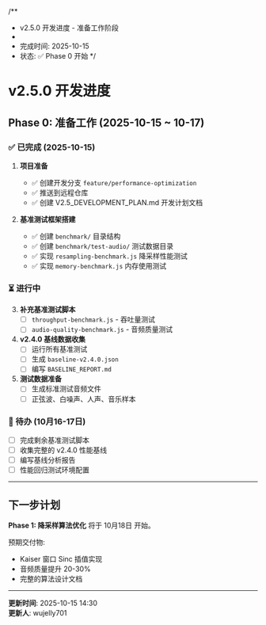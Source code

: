 /**
 * v2.5.0 开发进度 - 准备工作阶段
 * 
 * 完成时间: 2025-10-15
 * 状态: ✅ Phase 0 开始
 */

# v2.5.0 开发进度

## Phase 0: 准备工作 (2025-10-15 ~ 10-17)

### ✅ 已完成 (2025-10-15)

1. **项目准备**
   - ✅ 创建开发分支 `feature/performance-optimization`
   - ✅ 推送到远程仓库
   - ✅ 创建 V2.5_DEVELOPMENT_PLAN.md 开发计划文档

2. **基准测试框架搭建**
   - ✅ 创建 `benchmark/` 目录结构
   - ✅ 创建 `benchmark/test-audio/` 测试数据目录
   - ✅ 实现 `resampling-benchmark.js` 降采样性能测试
   - ✅ 实现 `memory-benchmark.js` 内存使用测试

### ⏳ 进行中

3. **补充基准测试脚本**
   - [ ] `throughput-benchmark.js` - 吞吐量测试
   - [ ] `audio-quality-benchmark.js` - 音频质量测试

4. **v2.4.0 基线数据收集**
   - [ ] 运行所有基准测试
   - [ ] 生成 `baseline-v2.4.0.json`
   - [ ] 编写 `BASELINE_REPORT.md`

5. **测试数据准备**
   - [ ] 生成标准测试音频文件
   - [ ] 正弦波、白噪声、人声、音乐样本

### 📅 待办 (10月16-17日)

- [ ] 完成剩余基准测试脚本
- [ ] 收集完整的 v2.4.0 性能基线
- [ ] 编写基线分析报告
- [ ] 性能回归测试环境配置

---

## 下一步计划

**Phase 1: 降采样算法优化** 将于 10月18日 开始。

预期交付物:
- Kaiser 窗口 Sinc 插值实现
- 音频质量提升 20-30%
- 完整的算法设计文档

---

**更新时间**: 2025-10-15 14:30  
**更新人**: wujelly701
